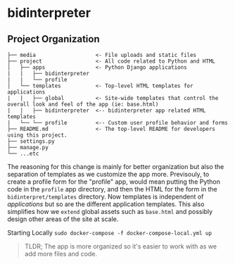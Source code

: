 # bidinterpreter

## Project Organization
```
├── media                   <- File uploads and static files
├── project                 <- All code related to Python and HTML
│   ├── apps                <- Python Django applications
|   |   ├── bidinterpreter
|   |   └── profile 
│   └── templates           <- Top-level HTML templates for applications
|   |   ├── global          <- Site-wide templates that control the overall look and feel of the app (ie: base.html)
|   |   ├── bidinterpreter  <-- bidinterpreter app related HTML templates
|   └── └── profile         <-- Custom user profile behavior and forms
├── README.md               <- The top-level README for developers using this project.
├── settings.py
├── manage.py
└── ...etc
```

The reasoning for this change is mainly for better organization but also the separation of templates as we customize the app more.  Previsouly, to create a profile form for the "profile" app, would mean putting the Python code in the `profile` app directory, and then the HTML for the form in the `bidinterpret/templates` directory.  Now templates is independent of _applications_ but so are the different application templates.  This also simplifies how we `extend` global assets such as `base.html` and possibly design other areas of the site at scale.  

Starting Locally
`sudo docker-compose -f docker-compose-local.yml up`

> TLDR; The app is more organized so it's easier to work with as we add more files and code. 
